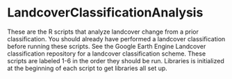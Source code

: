 # LandcoverClassificationAnalysis
These are the R scripts that analyze landcover change from a prior classification. 
You should already have performed a landcover classification before running these scripts. 
See the Google Earth Engine Landcover classification repository for a landcover classification scheme.
These scripts are labeled 1-6 in the order they should be run. 
Libraries is initialized at the beginning of each script to get libraries all set up. 

